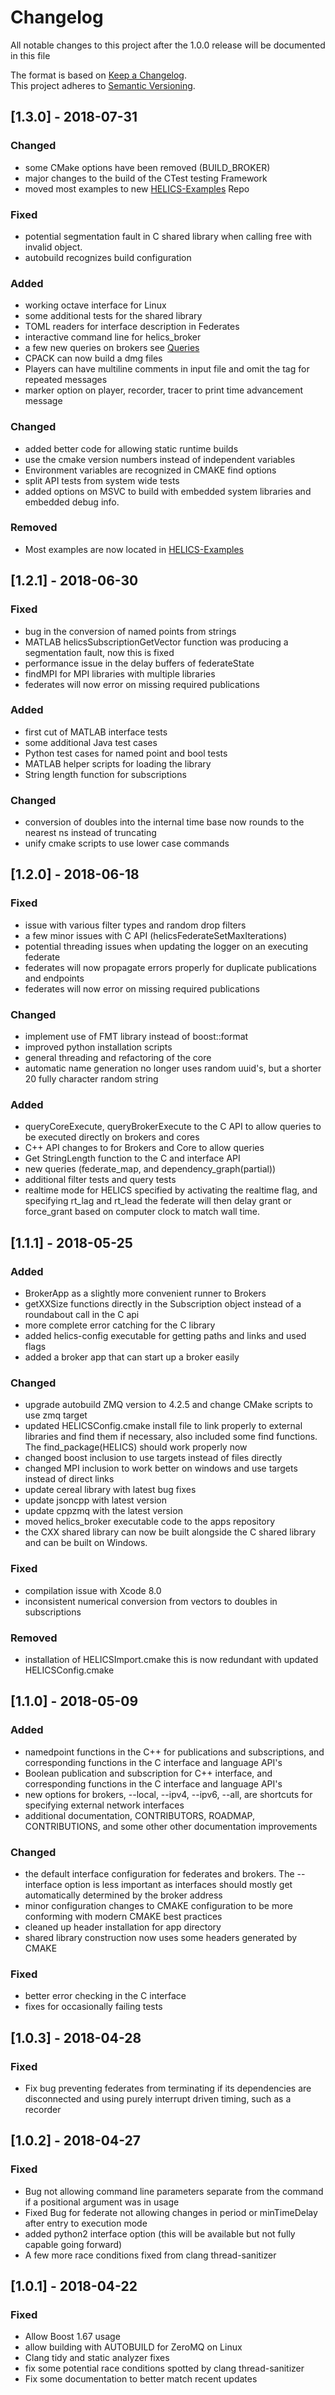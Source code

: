 # Changelog
All notable changes to this project after the 1.0.0 release will be documented in this file

The format is based on [Keep a Changelog](http://keepachangelog.com/en/1.0.0/).  
This project adheres to [Semantic Versioning](https://semver.org/spec/v2.0.0.html).

## [1.3.0] - 2018-07-31
### Changed
 - some CMake options have been removed (BUILD_BROKER)
 - major changes to the build of the CTest testing Framework
 - moved most examples to new [HELICS-Examples](https://github.com/GMLC-TDC/HELICS-Examples) Repo

### Fixed
 - potential segmentation fault in C shared library when calling free with invalid object.
 - autobuild recognizes build configuration

### Added
 - working octave interface for Linux
 - some additional tests for the shared library
 - TOML readers for interface description in Federates
 - interactive command line for helics_broker
 - a few new queries on brokers see [Queries](docs/user_guide/Queries.md)
 - CPACK can now build a dmg files
 - Players can have multiline comments in input file and omit the tag for repeated messages
 - marker option on player, recorder, tracer to print time advancement message

### Changed
 - added better code for allowing static runtime builds
 - use the cmake version numbers instead of independent variables
 - Environment variables are recognized in CMAKE find options
 - split API tests from system wide tests
 - added options on MSVC to build with embedded system libraries and embedded debug info.
 
### Removed
 - Most examples are now located in [HELICS-Examples](https://github.com/GMLC-TDC/HELICS-Examples)

## [1.2.1] - 2018-06-30
### Fixed
 - bug in the conversion of named points from strings
 - MATLAB helicsSubscriptionGetVector function was producing a segmentation fault, now this is fixed
 - performance issue in the delay buffers of federateState
 - findMPI for MPI libraries with multiple libraries
 - federates will now error on missing required publications

### Added
 - first cut of MATLAB interface tests
 - some additional Java test cases
 - Python test cases for named point and bool tests
 - MATLAB helper scripts for loading the library
 - String length function for subscriptions

### Changed
 - conversion of doubles into the internal time base now rounds to the nearest ns instead of truncating
 - unify cmake scripts to use lower case commands

## [1.2.0] - 2018-06-18
### Fixed
 - issue with various filter types and random drop filters
 - a few minor issues with C API (helicsFederateSetMaxIterations)
 - potential threading issues when updating the logger on an executing federate
 - federates will now propagate errors properly for duplicate publications and endpoints
 - federates will now error on missing required publications

### Changed
 - implement use of FMT library instead of boost::format
 - improved python installation scripts
 - general threading and refactoring of the core
 - automatic name generation no longer uses random uuid's, but a shorter 20 fully character random string

### Added
 - queryCoreExecute, queryBrokerExecute to the C API to allow queries to be executed directly on brokers and cores
 - C++ API changes to for Brokers and Core to allow queries
 - Get StringLength function to the C and interface API
 - new queries (federate_map, and dependency_graph(partial))
 - additional filter tests and query tests
 - realtime mode for HELICS specified by activating the realtime flag, and specifying rt_lag and rt_lead  the federate will then delay grant or force_grant based on computer clock to match wall time.

## [1.1.1] - 2018-05-25
### Added
 - BrokerApp as a slightly more convenient runner to Brokers
 - getXXSize functions directly in the Subscription object instead of a roundabout call in the C api
 - more complete error catching for the C library
 - added helics-config executable for getting paths and links and used flags
 - added a broker app that can start up a broker easily

### Changed
 - upgrade autobuild ZMQ version to 4.2.5 and change CMake scripts to use zmq target
 - updated HELICSConfig.cmake install file to link properly to external libraries and find them if necessary, also included some find functions.  The find_package(HELICS) should work properly now
 - changed boost inclusion to use targets instead of files directly
 - changed MPI inclusion to work better on windows and use targets instead of direct links
 - update cereal library with latest bug fixes
 - update jsoncpp with latest version
 - update cppzmq with the latest version
 - moved helics_broker executable code to the apps repository
 - the CXX shared library can now be built alongside the C shared library and can be built on Windows.

### Fixed
 - compilation issue with Xcode 8.0
 - inconsistent numerical conversion from vectors to doubles in subscriptions

### Removed
 - installation of HELICSImport.cmake  this is now redundant with updated HELICSConfig.cmake

## [1.1.0] - 2018-05-09
### Added
 - namedpoint functions in the C++ for publications and subscriptions, and corresponding functions in the C interface and language API's
 - Boolean publication and subscription for C++ interface, and corresponding functions in the C interface and language API's
 - new options for brokers, --local, --ipv4, --ipv6, --all,  are shortcuts for specifying external network interfaces
 - additional documentation, CONTRIBUTORS, ROADMAP, CONTRIBUTIONS, and some other other documentation improvements

### Changed
 - the default interface configuration for federates and brokers.  The --interface option is less important as interfaces should mostly get automatically determined by the broker address
 - minor configuration changes to CMAKE configuration to be more conforming with modern CMAKE best practices
 - cleaned up header installation for app directory
 - shared library construction now uses some headers generated by CMAKE

### Fixed
 - better error checking in the C interface
 - fixes for occasionally failing tests

## [1.0.3] - 2018-04-28
### Fixed
 - Fix bug preventing federates from terminating if its dependencies are disconnected and using purely interrupt driven timing, such as a recorder

## [1.0.2] - 2018-04-27
### Fixed
 - Bug not allowing command line parameters separate from the command if a positional argument was in usage
 - Fixed Bug for federate not allowing changes in period or minTimeDelay after entry to execution mode
 - added python2 interface option (this will be available but not fully capable going forward)
 - A few more race conditions fixed from clang thread-sanitizer

## [1.0.1] - 2018-04-22
### Fixed
 - Allow Boost 1.67 usage
 - allow building with AUTOBUILD for ZeroMQ on Linux
 - Clang tidy and static analyzer fixes
 - fix some potential race conditions spotted by clang thread-sanitizer
 - Fix some documentation to better match recent updates
